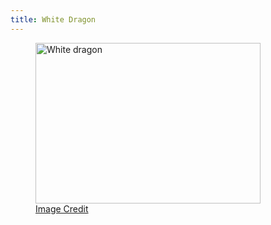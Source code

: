 ```yaml
---
title: White Dragon
---
```


<figure class="portrait">
    <a class="portrait-lightbox" href="{{ img_path }}/monsters/dragon-white.jpg" data-img-width="742" data-img-height="529" title="White dragon"><img src="{{ img_path }}/monsters/dragon-white-sm.jpg" width="360" height="257" alt="White dragon"></a>
    <figcaption>
        <span class="image-credit"><a href="{{ site.url }}/misc/credits-thanks/#ben-wootten">Image Credit</a></span>
    </figcaption>
</figure>
